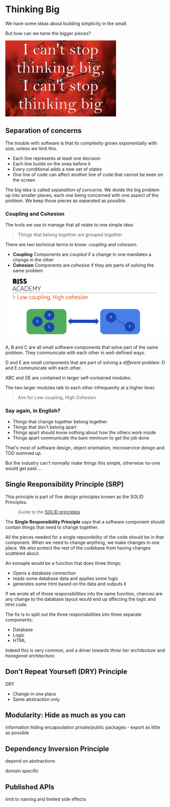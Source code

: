 # Thinking Big

We have some ideas about building simplicity in the small.

But how can we tame the bigger pieces?

![thinking big](/images/thinking-big.png)

## Separation of concerns

The trouble with software is that its complexity grows exponentially with size, unless we limit this.

- Each line represents at least one decision
- Each line builds on the ones before it
- Every conditional adds a new set of states
- One line of code can affect another line of code that cannot be seen on the screen

The big idea is called _separattion of concerns_. We divide the big problem up into smaller pieces, each one being concerned with one aspect of the problem. We keep those pieces as separated as possible.

### Coupling and Cohesion

The tools we use to manage that all relate to one simple idea:

> Things that belong together are grouped together

There are two technical terms to know: _coupling_ and _cohesion_.

- **Coupling** Components are _coupled_ if a change in one mandates a change in the other
- **Cohesion** Components are _cohesive_ if they are parts of solving the same problem

![Low coupling,  high cohesion](/images/coupling-cohesion.png)

A, B and C are all small software components that solve part of the same problem. They communicate with each other in well-defined ways.

D and E are small components that are part of solving a _different_ problem. D and E communicate with each other.

ABC and DE are contained in larger self-contained modules.

The two larger modules talk to each other infrequently at a higher level.

> Aim for Low coupling, High Cohesion

### Say again, in English?

- Things that change together belong together
- Things that don't belong apart
- Things apart should know nothing about how the others work inside
- Things apart communicate the bare minimum to get the job done

That's most of software design, object orientation, microservice deisgn and TDD summed up.

But the industry can't normally make things this simple, otherwise no-one would get paid ...

## Single Responsibility Principle (SRP)

This principle is part of five design principles known as the SOLID Principles.

> Guide to the [SOLID principles](/resources/solid-principles-javaoopdoneright.pdf)

The **Single Responsibility Principle** says that a software component should contain things that need to change together.

All the pieces needed for a single repsonibility of the code should be in that component. When we need to change anything, we make changes in one place. We also protect the rest of the codebase from having changes scattered about.

An exmaple would be a function that does three things:

- Opens a database connection
- reads some database data and applies some logic
- generates some html based on the data and outputs it

If we wrote all of those responsibilities into the same function, chances are any change to the database layout would end up affecting the logic and html code.

The fix is to split out the three responsibilities into three separate components:

- Database
- Logic
- HTML

Indeed this is very common, and a driver towards _three tier architecture_ and _hexagonal architecture_.

## Don't Repeat Yoursefl (DRY) Principle

DRY

- Change in one place
- Same abstraction only

## Modularity: Hide as much as you can

information hiding
encapsulation
private/public
packages - export as little as possible

## Dependency Inversion Principle

depend on abstractions

domain specific

## Published APIs

limit to naming and limited side effects

